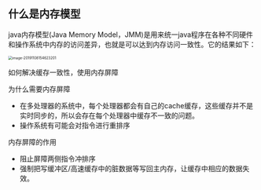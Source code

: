 ## 什么是内存模型



java内存模型(Java Memory Model，JMM)是用来统一java程序在各种不同硬件和操作系统中内存的访问差异，也就是可以达到内存访问一致性。它的结果如下：

<img src="/Users/nate/Library/Application Support/typora-user-images/image-20191108154623201.png" alt="image-20191108154623201" style="zoom:50%;" />

如何解决缓存一致性，使用内存屏障

为什么需要内存屏障

- 在多处理器的系统中，每个处理器都会有自己的cache缓存，这些缓存并不是实时同步的，所以会存在每个处理器中缓存不一致的问题。
- 操作系统有可能会对指令进行重排序

内存屏障的作用

- 阻止屏障两侧指令冲排序
- 强制把写缓冲区/高速缓存中的脏数据等写回主内存，让缓存中相应的数据失效。